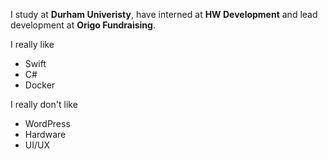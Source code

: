 I study at **Durham Univeristy**, have interned at **HW Development** and lead development at **Origo Fundraising**.

I really like
 - Swift
 - C#
 - Docker

I really don't like
 - WordPress
 - Hardware
 - UI/UX


